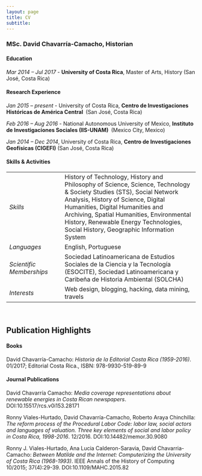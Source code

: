 ```yaml
---
layout: page
title: CV
subtitle: 
---
```

### MSc. David Chavarría-Camacho, Historian
<h4>Education</h4>
<em>Mar 2014 – Jul 2017</em> - <strong>University of Costa Rica</strong>, Master of Arts, History (San José, Costa Rica)

<h4>Research Experience</h4>

<em>Jan 2015 – present</em> - University of Costa Rica, <strong>Centro de Investigaciones Históricas de América Central </strong> (San José, Costa Rica)

<em>Feb 2016 – Aug 2016</em> - National Autonomous University of Mexico, <strong>Instituto de Investigaciones Sociales (IIS-UNAM) </strong> (Mexico City, Mexico)

<em>Jan 2014 – Dec 2014</em>, University of Costa Rica, <strong>Centro de Investigaciones Geofísicas (CIGEFI)</strong> (San José, Costa Rica)

<h4>Skills & Activities</h4>
<table>
<tbody>
<tr>
<td width="151"><em>Skills</em></td>
<td width="490">History of Technology, History and Philosophy of Science, Science, Technology &amp; Society Studies (STS), Social Network Analysis, History of Science, Digital Humanities, Digital Humanities and Archiving, Spatial Humanities, Environmental History, Renewable Energy Technologies, Social History, Geographic Information System</td>
</tr>
<tr>
<td width="151"><em>Languages</em></td>
<td width="490">English, Portuguese</td>
</tr>
<tr>
<td width="151"><em>Scientific Memberships</em></td>
<td width="490">Sociedad Latinoamericana de Estudios Sociales de la Ciencia y la Tecnología (ESOCITE), Sociedad Latinoamericana y Caribeña de Historia Ambiental (SOLCHA)</td>
</tr>
<tr>
<td width="151"><em>Interests</em></td>
<td width="490">Web design, blogging, hacking, data mining, travels</td>
</tr>
</tbody>
</table>
&emsp;
<h2>Publication Highlights</h2>
<h4>Books</h4>

David Chavarría-Camacho: <em>Historia de la Editorial Costa Rica (1959-2016)</em>. 01/2017; Editorial Costa Rica., ISBN: 978-9930-519-89-9

<h4>Journal Publications</h4>

David Chavarría Camacho: <em>Media coverage representations about renewable energies in Costa Rican newspapers</em>. DOI:10.15517/rcs.v0i153.28171

Ronny Viales-Hurtado, David Chavarría-Camacho, Roberto Araya Chinchilla: <em>The reform process of the Procedural Labor Code: labor law, social actors and languages of valuation. Three key elements of social and labor policy in Costa Rica, 1998-2016</em>. 12/2016. DOI:10.14482/memor.30.9080

Ronny J. Viales-Hurtado, Ana Lucia Calderon-Saravia, David Chavarria-Camacho: <em>Between Matilde and the Internet: Computerizing the University of Costa Rica (1968-1993)</em>. IEEE Annals of the History of Computing 10/2015; 37(4):29-39. DOI:10.1109/MAHC.2015.82

